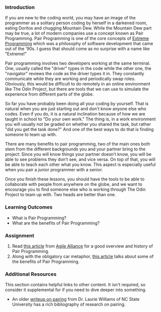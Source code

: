 ### <a id="introduction"></a>Introduction

If you are new to the coding world, you may have an image of the programmer as a solitary person coding by herself in a darkened room, eating Doritos and chugging Mountain Dew. While the Mountain Dew part may be true, a lot of modern companies use a concept known as Pair Programming. Pair Programming is one of the core concepts of [Extreme Programming](http://www.extremeprogramming.org/) which was a philosophy of software development that came out of the '90s. I guess that should come as no surprise with a name like "Extreme!"

Pair programming involves two developers working at the same terminal. One, usually called the "driver" types in the code while the other one, the "navigator" reviews the code as the driver types it in. They constantly communicate while they are working and periodically swap roles. Obviously, this would be difficult to do remotely in an online environment like The Odin Project, but there are tools that we can use to simulate the experience from different parts of the globe.

So far you have probably been doing all your coding by yourself. That is natural when you are just starting out and don't know anyone else who codes. Even if you do, it is a natural inclination because of how we are taught in school to "Do your own work." The thing is, in a work environment you will usually not be graded on whether you shared the task, but rather "did you get the task done?" And one of the best ways to do that is finding someone to team up with.

There are many benefits to pair programming, two of the main ones both stem from the different backgrounds you and your partner bring to the project: Since you will know things your partner doesn’t know, you will be able to see problems they don’t see, and vice versa. On top of that, you will be able to teach each other what you know. This aspect is especially useful when you pair a junior programmer with a senior.

Once you finish these lessons, you should have the tools to be able to collaborate with people from anywhere on the globe, and we want to encourage you to find someone else who is working through The Odin Project to team up with. Two heads are better than one.


### <a id="learning-outcomes"></a>Learning Outcomes

* What is Pair Programming?
* What are the benefits of Pair Programming?

### <a id="assignment"></a>Assignment

<div class="lesson-content__panel" markdown="1">

  1. Read [this article](https://www.agilealliance.org/glossary/pairing/) from [Agile Alliance](https://www.agilealliance.org/) for a good overview and history of Pair Programming.
  2. Along with the obligatory car metaphor, [this article](http://techcrunch.com/2012/03/17/pair-programming-considered-extremely-beneficial/) talks about some of the benefits of Pair Programming.
  
</div>

### <a id="additional-resources"></a>Additional Resources
This section contains helpful links to other content. It isn't required, so consider it supplemental for if you need to dive deeper into something.

* An older [writeup on pairing](http://collaboration.csc.ncsu.edu/laurie/pair.html) from Dr. Laurie Williams of NC State University has a rich bibliography of research on pairing.
